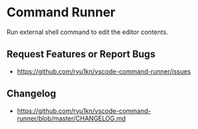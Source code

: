 # Command Runner

Run external shell command to edit the editor contents.

## Request Features or Report Bugs

* https://github.com/ryu1kn/vscode-command-runner/issues

## Changelog

* https://github.com/ryu1kn/vscode-command-runner/blob/master/CHANGELOG.md
